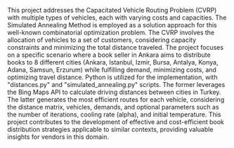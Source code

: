 This project addresses the Capacitated Vehicle Routing Problem (CVRP) with multiple types of vehicles, each with varying costs and capacities. 
The Simulated Annealing Method is employed as a solution approach for this well-known combinatorial optimization problem. 
The CVRP involves the allocation of vehicles to a set of customers, considering capacity constraints and minimizing the total distance traveled. 
The project focuses on a specific scenario where a book seller in Ankara aims to distribute books to 8 different cities (Ankara, Istanbul, Izmir, Bursa, Antalya, Konya, Adana, Samsun, Erzurum) while fulfilling demand, minimizing costs, and optimizing travel distance. 
Python is utilized for the implementation, with "distances.py" and "simulated_annealing.py" scripts. 
The former leverages the Bing Maps API to calculate driving distances between cities in Turkey. The latter generates the most efficient routes for each vehicle, considering the distance matrix, vehicles, demands, and optional parameters such as the number of iterations, cooling rate (alpha), and initial temperature. 
This project contributes to the development of effective and cost-efficient book distribution strategies applicable to similar contexts, providing valuable insights for vendors in this domain.

